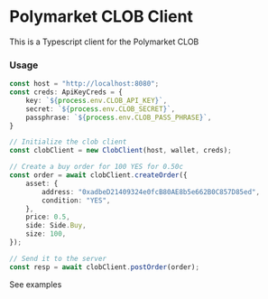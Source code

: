 # Polymarket CLOB Client

This is a Typescript client for the Polymarket CLOB

### Usage

```ts
const host = "http://localhost:8080";
const creds: ApiKeyCreds = {
    key: `${process.env.CLOB_API_KEY}`,
    secret: `${process.env.CLOB_SECRET}`,
    passphrase: `${process.env.CLOB_PASS_PHRASE}`,
}

// Initialize the clob client
const clobClient = new ClobClient(host, wallet, creds);

// Create a buy order for 100 YES for 0.50c
const order = await clobClient.createOrder({
    asset: { 
        address: "0xadbeD21409324e0fcB80AE8b5e662B0C857D85ed",
        condition: "YES",
    },
    price: 0.5,
    side: Side.Buy,
    size: 100,
});

// Send it to the server
const resp = await clobClient.postOrder(order);
```

See examples
